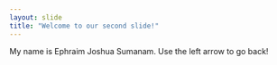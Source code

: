 ```yaml
---
layout: slide
title: "Welcome to our second slide!"
---
```

My name is Ephraim Joshua Sumanam. 
Use the left arrow to go back!
